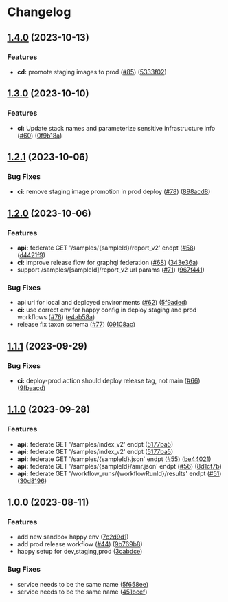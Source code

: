 # Changelog

## [1.4.0](https://github.com/chanzuckerberg/czid-graphql-federation-server/compare/v1.3.0...v1.4.0) (2023-10-13)


### Features

* **cd:** promote staging images to prod ([#85](https://github.com/chanzuckerberg/czid-graphql-federation-server/issues/85)) ([5333f02](https://github.com/chanzuckerberg/czid-graphql-federation-server/commit/5333f02ba9f5658c520736d358a719f6fa4ba7d9))

## [1.3.0](https://github.com/chanzuckerberg/czid-graphql-federation-server/compare/v1.2.1...v1.3.0) (2023-10-10)


### Features

* **ci:** Update stack names and parameterize sensitive infrastructure info ([#60](https://github.com/chanzuckerberg/czid-graphql-federation-server/issues/60)) ([0f9b18a](https://github.com/chanzuckerberg/czid-graphql-federation-server/commit/0f9b18a77596a9ac23ba81db8d11e01435b7a791))

## [1.2.1](https://github.com/chanzuckerberg/czid-graphql-federation-server/compare/v1.2.0...v1.2.1) (2023-10-06)


### Bug Fixes

* **ci:** remove staging image promotion in prod deploy  ([#78](https://github.com/chanzuckerberg/czid-graphql-federation-server/issues/78)) ([898acd8](https://github.com/chanzuckerberg/czid-graphql-federation-server/commit/898acd80daa7b14252aa4e04d2d601b91e989528))

## [1.2.0](https://github.com/chanzuckerberg/czid-graphql-federation-server/compare/v1.1.1...v1.2.0) (2023-10-06)


### Features

* **api:** federate GET '/samples/{sampleId}/report_v2' endpt  ([#58](https://github.com/chanzuckerberg/czid-graphql-federation-server/issues/58)) ([d4421f9](https://github.com/chanzuckerberg/czid-graphql-federation-server/commit/d4421f92ace8eb42970d078957969c608b726440))
* **ci:** improve release flow for graphql federation ([#68](https://github.com/chanzuckerberg/czid-graphql-federation-server/issues/68)) ([343e36a](https://github.com/chanzuckerberg/czid-graphql-federation-server/commit/343e36a9f17dbd93fe9f107991f5e561d027031d))
* support /samples/[sampleId]/report_v2 url params ([#71](https://github.com/chanzuckerberg/czid-graphql-federation-server/issues/71)) ([967f441](https://github.com/chanzuckerberg/czid-graphql-federation-server/commit/967f441bb96ffd0f8cb86643e34a190406b17bf7))


### Bug Fixes

* api url for local and deployed environments ([#62](https://github.com/chanzuckerberg/czid-graphql-federation-server/issues/62)) ([5f9aded](https://github.com/chanzuckerberg/czid-graphql-federation-server/commit/5f9aded1b864261825d057e81e2de114845483ab))
* **ci:** use correct env for happy config in deploy staging and prod workflows ([#76](https://github.com/chanzuckerberg/czid-graphql-federation-server/issues/76)) ([e4ab58a](https://github.com/chanzuckerberg/czid-graphql-federation-server/commit/e4ab58a5abba24ef2efc5db76a9276dee20ae5a4))
* release fix taxon schema ([#77](https://github.com/chanzuckerberg/czid-graphql-federation-server/issues/77)) ([09108ac](https://github.com/chanzuckerberg/czid-graphql-federation-server/commit/09108ac5717cca3094eb12652a3a84788835a5a4))

## [1.1.1](https://github.com/chanzuckerberg/czid-graphql-federation-server/compare/v1.1.0...v1.1.1) (2023-09-29)


### Bug Fixes

* **ci:** deploy-prod action should deploy release tag, not main ([#66](https://github.com/chanzuckerberg/czid-graphql-federation-server/issues/66)) ([9fbaacd](https://github.com/chanzuckerberg/czid-graphql-federation-server/commit/9fbaacd119cabb9ec061dbad800086e1a361369e))

## [1.1.0](https://github.com/chanzuckerberg/czid-graphql-federation-server/compare/v1.0.0...v1.1.0) (2023-09-28)


### Features

* **api:** federate GET  '/samples/index_v2' endpt ([5177ba5](https://github.com/chanzuckerberg/czid-graphql-federation-server/commit/5177ba512de544b7cd3d552f2bbde6e6c48333ba))
* **api:** federate GET  '/samples/index_v2' endpt ([5177ba5](https://github.com/chanzuckerberg/czid-graphql-federation-server/commit/5177ba512de544b7cd3d552f2bbde6e6c48333ba))
* **api:** federate GET '/samples/{sampleId}.json' endpt ([#55](https://github.com/chanzuckerberg/czid-graphql-federation-server/issues/55)) ([be44021](https://github.com/chanzuckerberg/czid-graphql-federation-server/commit/be440216ac0ddb1c06166e1158c998498afa3c49))
* **api:** federate GET '/samples/{sampleId}/amr.json' endpt ([#56](https://github.com/chanzuckerberg/czid-graphql-federation-server/issues/56)) ([8d1cf7b](https://github.com/chanzuckerberg/czid-graphql-federation-server/commit/8d1cf7b66dbea095f67df71d5ccc23256866debd))
* **api:** federate GET '/workflow_runs/{workflowRunId}/results' endpt ([#51](https://github.com/chanzuckerberg/czid-graphql-federation-server/issues/51)) ([30d8196](https://github.com/chanzuckerberg/czid-graphql-federation-server/commit/30d81962b54be6966352fdf7dedadaaf8ae5de5b))

## 1.0.0 (2023-08-11)


### Features

* add new sandbox happy env ([7c2d9d1](https://github.com/chanzuckerberg/czid-graphql-federation-server/commit/7c2d9d116af23c013ed3ae4b9d617d6831d824ba))
* add prod release workflow ([#44](https://github.com/chanzuckerberg/czid-graphql-federation-server/issues/44)) ([9b769b8](https://github.com/chanzuckerberg/czid-graphql-federation-server/commit/9b769b871f707fc49fae78be6280e903bff5ea6b))
* happy setup for dev,staging,prod ([3cabdce](https://github.com/chanzuckerberg/czid-graphql-federation-server/commit/3cabdce32a63ab7b2f5a56f5311244bebd775769))


### Bug Fixes

* service needs to be the same name ([5f658ee](https://github.com/chanzuckerberg/czid-graphql-federation-server/commit/5f658eeef6272ad29bd9ed89da769f9698704e07))
* service needs to be the same name ([451bcef](https://github.com/chanzuckerberg/czid-graphql-federation-server/commit/451bcefd97aed402c8ebcd803bdc8df004642ed1))
